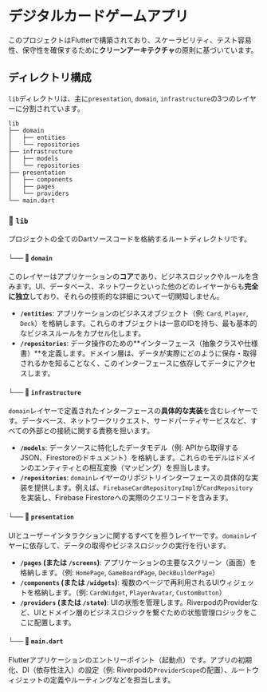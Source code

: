 # デジタルカードゲームアプリ

このプロジェクトはFlutterで構築されており、スケーラビリティ、テスト容易性、保守性を確保するために**クリーンアーキテクチャ**の原則に基づいています。

## ディレクトリ構成

`lib`ディレクトリは、主に`presentation`, `domain`, `infrastructure`の3つのレイヤーに分割されています。

```
lib
├── domain
│   ├── entities
│   └── repositories
├── infrastructure
│   ├── models
│   └── repositories
├── presentation
│   ├── components
│   ├── pages
│   └── providers
└── main.dart
```

### 📂 `lib`

プロジェクトの全てのDartソースコードを格納するルートディレクトリです。

#### └── 📂 `domain`

このレイヤーはアプリケーションの**コア**であり、ビジネスロジックやルールを含みます。UI、データベース、ネットワークといった他のどのレイヤーからも**完全に独立**しており、それらの技術的な詳細について一切関知しません。

* **`/entities`**: アプリケーションのビジネスオブジェクト（例: `Card`, `Player`, `Deck`）を格納します。これらのオブジェクトは一意のIDを持ち、最も基本的なビジネスルールをカプセル化します。
* **`/repositories`**: データ操作のための**インターフェース（抽象クラスや仕様書）**を定義します。ドメイン層は、データが実際にどのように保存・取得されるかを知ることなく、このインターフェースに依存してデータにアクセスします。

#### └── 📂 `infrastructure`

`domain`レイヤーで定義されたインターフェースの**具体的な実装**を含むレイヤーです。データベース、ネットワークリクエスト、サードパーティサービスなど、すべての外部との接続に関する責務を担います。

* **`/models`**: データソースに特化したデータモデル（例: APIから取得するJSON、Firestoreのドキュメント）を格納します。これらのモデルはドメインのエンティティとの相互変換（マッピング）を担当します。
* **`/repositories`**: `domain`レイヤーのリポジトリインターフェースの具体的な実装を提供します。例えば、`FirebaseCardRepositoryImpl`が`CardRepository`を実装し、Firebase Firestoreへの実際のクエリコードを含みます。

#### └── 📂 `presentation`

UIとユーザーインタラクションに関するすべてを担うレイヤーです。`domain`レイヤーに依存して、データの取得やビジネスロジックの実行を行います。

* **`/pages` (または `/screens`)**: アプリケーションの主要なスクリーン（画面）を格納します。（例: `HomePage`, `GameBoardPage`, `DeckBuilderPage`）
* **`/components` (または `/widgets`)**: 複数のページで再利用されるUIウィジェットを格納します。（例: `CardWidget`, `PlayerAvatar`, `CustomButton`）
* **`/providers` (または `/state`)**: UIの状態を管理します。RiverpodのProviderなど、UIとドメイン層のビジネスロジックを繋ぐための状態管理ロジックをここに配置します。

#### └── 📜 `main.dart`

Flutterアプリケーションのエントリーポイント（起動点）です。アプリの初期化、DI（依存性注入）の設定（例: Riverpodの`ProviderScope`の配置）、ルートウィジェットの定義やルーティングなどを担当します。